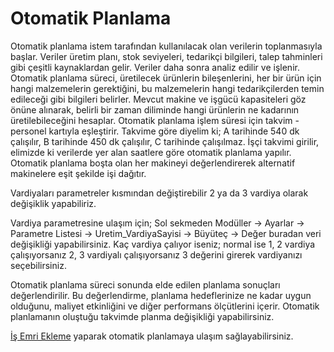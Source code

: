 
# Otomatik Planlama

Otomatik planlama istem tarafından kullanılacak olan verilerin toplanmasıyla başlar.
Veriler üretim planı, stok seviyeleri, tedarikçi bilgileri, talep tahminleri gibi çeşitli kaynaklardan gelir. 
Veriler daha sonra analiz edilir ve işlenir.
Otomatik planlama süreci, üretilecek ürünlerin bileşenlerini, her bir ürün için hangi malzemelerin gerektiğini, bu malzemelerin hangi tedarikçilerden temin edileceği gibi bilgileri belirler.
Mevcut makine ve işgücü kapasiteleri göz önüne alınarak, belirli bir zaman diliminde hangi ürünlerin ne kadarının üretilebileceğini hesaplar.
Otomatik planlama işlem süresi için takvim - personel kartıyla eşleştirir.
Takvime göre diyelim ki;
A tarihinde 540 dk çalışılır,
B tarihinde 450 dk çalışılır,
C tarihinde çalışılmaz. 
İşçi takvimi girilir, elimizde ki verilerde yer alan saatlere göre otomatik planlama yapılır.
Otomatik planlama boşta olan her makineyi değerlendirerek alternatif makinelere eşit şekilde işi dağıtır.

Vardiyaları parametreler kısmından değiştirebilir 2 ya da 3 vardiya olarak değişiklik yapabiliriz.

Vardiya parametresine ulaşım için;
Sol sekmeden Modüller -> Ayarlar -> Parametre Listesi -> Uretim_VardiyaSayisi -> Büyüteç -> Değer buradan veri değişikliği yapabilirsiniz.
Kaç vardiya çalıyor iseniz; normal ise 1, 2 vardiya çalışıyorsanız 2, 3 vardiyalı çalışıyorsanız 3 değerini girerek vardiyanızı seçebilirsiniz.

Otomatik planlama süreci sonunda elde edilen planlama sonuçları değerlendirilir. 
Bu değerlendirme, planlama hedeflerinize ne kadar uygun olduğunu, maliyet etkinliğini ve diğer performans ölçütlerini içerir.
Otomatik planlamanın oluştuğu takvimde planma değişikliği yapabilirsiniz.

[İş Emri Ekleme](/Uretim/YeniIsEmri.md "İş Emri Ekleme") yaparak otomatik planlamaya ulaşım sağlayabilirsiniz. 

